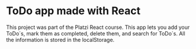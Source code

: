 # ToDo app made with React

This project was part of the Platzi React course. 
This app lets you add your ToDo´s, mark them as completed, delete them, and search for ToDo´s.
All the information is stored in the localStorage.


